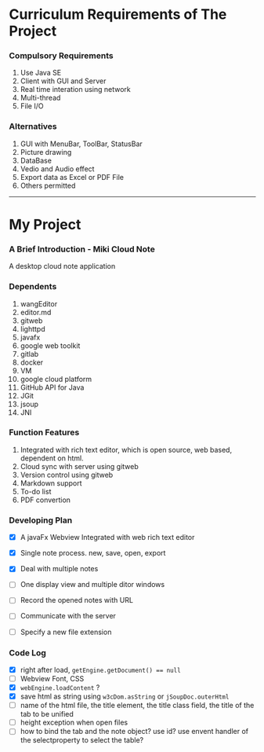 # Curriculum Requirements of The Project

### Compulsory Requirements
1. Use Java SE
2. Client with GUI and Server
3. Real time interation using network
4. Multi-thread
5. File I/O

### Alternatives
1. GUI with MenuBar, ToolBar, StatusBar
7. Picture drawing
8. DataBase
9. Vedio and Audio effect
1. Export data as Excel or PDF File
2. Others permitted

***

# My Project

### A Brief Introduction - Miki Cloud Note
A desktop cloud note application

### Dependents
1. wangEditor
2. editor.md
3. gitweb
4. lighttpd
5. javafx
6. google web toolkit
7. gitlab
8. docker
9. VM
10. google cloud platform
11. GitHub API for Java
12. JGit
13. jsoup
14. JNI

### Function Features
1. Integrated with rich text editor, which is open source, web based, dependent on html.
2. Cloud sync with server using gitweb
3. Version control using gitweb
3. Markdown support
4. To-do list
5. PDF convertion

### Developing Plan
- [x] A javaFx Webview Integrated with web rich text editor
- [x] Single note process. new, save, open, export
- [x] Deal with multiple notes
- [ ] One display view and multiple ditor windows
- [ ] Record the opened notes with URL
- [ ] Communicate with the server
- [ ] Specify a new file extension


### Code Log
- [x] right after load, `getEngine.getDocument() == null`
- [ ] Webview Font, CSS
- [x] `webEngine.loadContent` ?
- [x] save html as string using `w3cDom.asString` or `jSoupDoc.outerHtml`
- [ ] name of the html file, the title element, the title class field, the title of the tab to be unified
- [ ] height exception when open files
- [ ] how to bind the tab and the note object? use id? use envent handler of the selectproperty to select the table?
